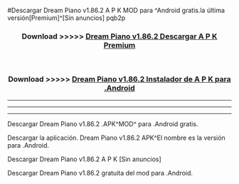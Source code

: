 #Descargar Dream Piano v1.86.2 A P K MOD para ^Android gratis.la última versión[Premium]^[Sin anuncios] pqb2p



<div align="center">
<h3>Download >>>>> <a href="https://es-web.web.app/?es= Dream Piano v1.86.2">Dream Piano v1.86.2 Descargar A P K Premium</a></h3><br>

<h3>Download >>>>> <a href="https://es-web.web.app/?es= Dream Piano v1.86.2">Dream Piano v1.86.2 Instalador de A P K para .Android</a></h3>
</div>


----------------------------------------------------------

----------------------------------------------------------

----------------------------------------------------------

Descargar Dream Piano v1.86.2 .APK^MOD^ para .Android gratis.

Descargar la aplicación. Dream Piano v1.86.2 APK^El nombre es la versión para .Android.

Descargar Dream Piano v1.86.2 A P K [Sin anuncios]

Descargar Dream Piano v1.86.2 gratuita del mod para .Android.